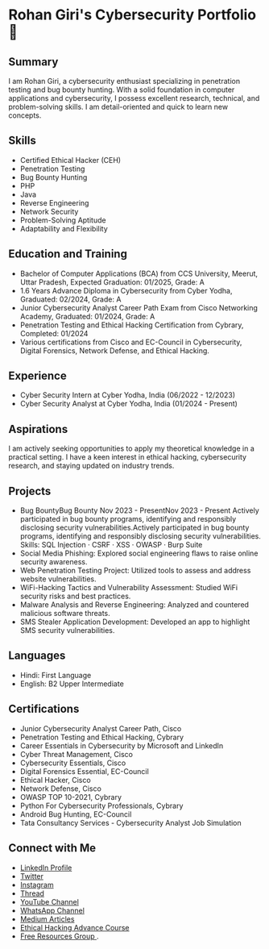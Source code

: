 # Rohan Giri's Cybersecurity Portfolio 🚀

## Summary
I am Rohan Giri, a cybersecurity enthusiast specializing in penetration testing and bug bounty hunting. With a solid foundation in computer applications and cybersecurity, I possess excellent research, technical, and problem-solving skills. I am detail-oriented and quick to learn new concepts.

## Skills
- Certified Ethical Hacker (CEH)
- Penetration Testing
- Bug Bounty Hunting
- PHP
- Java
- Reverse Engineering
- Network Security
- Problem-Solving Aptitude
- Adaptability and Flexibility

## Education and Training
- Bachelor of Computer Applications (BCA) from CCS University, Meerut, Uttar Pradesh, Expected Graduation: 01/2025, Grade: A
- 1.6 Years Advance Diploma in Cybersecurity from Cyber Yodha, Graduated: 02/2024, Grade: A
- Junior Cybersecurity Analyst Career Path Exam from Cisco Networking Academy, Graduated: 01/2024, Grade: A
- Penetration Testing and Ethical Hacking Certification from Cybrary, Completed: 01/2024
- Various certifications from Cisco and EC-Council in Cybersecurity, Digital Forensics, Network Defense, and Ethical Hacking.

## Experience
- Cyber Security Intern at Cyber Yodha, India (06/2022 - 12/2023)
- Cyber Security Analyst at Cyber Yodha, India (01/2024 - Present)

## Aspirations
I am actively seeking opportunities to apply my theoretical knowledge in a practical setting. I have a keen interest in ethical hacking, cybersecurity research, and staying updated on industry trends.

## Projects
- Bug BountyBug Bounty
Nov 2023 - PresentNov 2023 - Present
Actively participated in bug bounty programs, identifying and responsibly disclosing security vulnerabilities.Actively participated in bug bounty programs, identifying and responsibly disclosing security vulnerabilities.
Skills: SQL Injection · CSRF · XSS · OWASP · Burp Suite
- Social Media Phishing: Explored social engineering flaws to raise online security awareness.
- Web Penetration Testing Project: Utilized tools to assess and address website vulnerabilities.
- WiFi-Hacking Tactics and Vulnerability Assessment: Studied WiFi security risks and best practices.
- Malware Analysis and Reverse Engineering: Analyzed and countered malicious software threats.
- SMS Stealer Application Development: Developed an app to highlight SMS security vulnerabilities.

## Languages
- Hindi: First Language
- English: B2 Upper Intermediate

## Certifications
- Junior Cybersecurity Analyst Career Path, Cisco
- Penetration Testing and Ethical Hacking, Cybrary
- Career Essentials in Cybersecurity by Microsoft and LinkedIn
- Cyber Threat Management, Cisco
- Cybersecurity Essentials, Cisco
- Digital Forensics Essential, EC-Council
- Ethical Hacker, Cisco
- Network Defense, Cisco
- OWASP TOP 10-2021, Cybrary
- Python For Cybersecurity Professionals, Cybrary
- Android Bug Hunting, EC-Council
- Tata Consultancy Services  - Cybersecurity Analyst Job Simulation

## Connect with Me
- [LinkedIn Profile](https://www.linkedin.com/in/rohan-giri-cybersecurity)
- [Twitter](https://twitter.com/penetestersquad)
- [Instagram](https://www.instagram.com/penetestersquad)
- [Thread](https://www.threads.net/@penetestersquad)
- [YouTube Channel](https://www.youtube.com/penetestersquad)
- [WhatsApp Channel](https://whatsapp.com/channel/0029VaDOOX5KAwElMe1aZ12o)
- [Medium Articles](https://medium.com/@securelearn)
- [Ethical Hacking Advance Course](https://rb.gy/i71dzw)
- [Free Resources Group ](https://www.linkedin.com/groups/14406556).


